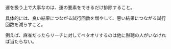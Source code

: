 運を扱う上で大事なのは、運の要素をできるだけ排除すること。

具体的には、良い結果につながる試行回数を増やして、悪い結果につながる試行回数を減らすこと。

例えば、麻雀だったらリーチに対してベタオリするのは他に黙聴の人がいなければ当たらない。
